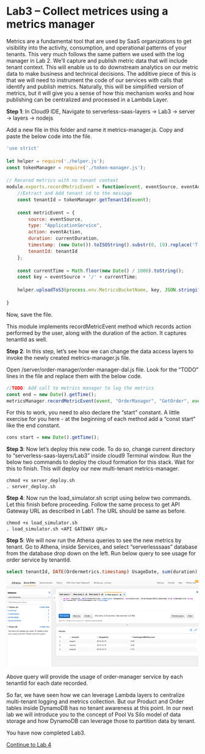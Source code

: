 # Lab3 – Collect metrices using a metrics manager

Metrics are a fundamental tool that are used by SaaS organizations to get visibility into the activity, consumption, and operational patterns of your tenants. This very much follows the same pattern we used with the log manager in Lab 2. We’ll capture and publish metric data that will include tenant context. This will enable us to do downstream analytics on our metric data to make business and technical decisions. The additive piece of this is that we will need to instrument the code of our services with calls that identify and publish metrics. Naturally, this will be simplified version of metrics, but it will give you a sense of how this mechanism works and how publishing can be centralized and processed in a Lambda Layer.

<b>Step 1</b>: In Cloud9 IDE, Navigate to serverless-saas-layers -> Lab3 -> server -> layers -> nodejs

Add a new file in this folder and name it metrics-manager.js. Copy and paste the below code into the file.

```javascript
'use strict'

let helper = require('./helper.js');
const tokenManager = require('./token-manager.js');

// Recored metrics with no tenant context
module.exports.recordMetricEvent = function(event, eventSource, eventAction, context, currentDuration) {
    //Extract and Add tenant id to the message
    const tenantId = tokenManager.getTenantId(event);
    
    const metricEvent = {
        source: eventSource,
        type: "ApplicationService",
        action: eventAction,
        duration: currentDuration,
        timestamp: (new Date()).toISOString().substr(0, 19).replace('T',' '),
        tenantId: tenantId
    };
    
    const currentTime = Math.floor(new Date() / 1000).toString();
    const key = eventSource + '/' + currentTime;

    helper.uploadToS3(process.env.MetricsBucketName, key, JSON.stringify(metricEvent));
        
}
```
Now, save the file.

This module implements recordMetricEvent method which records action performed by the user, along with the duration of the action. It captures tenantId as well. 

<b>Step 2</b>: In this step, let’s see how we can change the data access layers to invoke the newly created metrics-manager.js file.

Open /server/order-manager/order-manager-dal.js file. Look for the “TODO” lines in the file and replace them with the below code.

```javascript
//TODO: Add call to metrics manager to log the metrics
const end = new Date().getTime();
metricsManager.recordMetricEvent(event, "OrderManager", "GetOrder", event, end - start);
```
For this to work, you need to also declare the “start” constant. A little exercise for you here - at the beginning of each method add a “const start” like the end constant. 
```javascript
cons start = new Date().getTime();
```
<b>Step 3</b>: Now let’s deploy this new code. To do so, change current directory to “serverless-saas-layers/Lab3” inside cloud9 Terminal window. Run the below two commands to deploy the cloud formation for this stack. Wait for this to finish. This will deploy our new multi-tenant metrics-manager.
```
chmod +x server_deploy.sh
. server_deploy.sh
```
<b>Step 4</b>: Now run the load_simulator.sh script using below two commands. Let this finish before proceeding. Follow the same process to get API Gateway URL as described in Lab1. The URL should be same as before. 
```
chmod +x load_simulator.sh
. load_simulator.sh <API GATEWAY URL> 
```
<b>Step 5</b>: We will now run the Athena queries to see the new metrics by tenant. Go to Athena, inside Services, and select “serverlesssaas” database from the database drop down on the left. Run below query to see usage for order service by tenantId.
```sql
select tenantId, DATE(Ordermetrics.timestamp) UsageDate, sum(duration) TotalUsageinMilliSeconds from Ordermetrics group by tenantId, DATE(Ordermetrics.timestamp)
```
<p align="center"><kbd><img src="../Images/Lab3-AthenaResults.png" alt="Lab 3 - Athena Results"/></kbd></p>
Above query will provide the usage of order-manager service by each tenantId for each date recorded.

So far, we have seen how we can leverage Lambda layers to centralize multi-tenant logging and metrics collection. But our Product and Order tables inside DynamoDB has no tenant awareness at this point. In our next lab we will introduce you to the concept of Pool Vs Silo model of data storage and how DynamoDB can leverage those to partition data by tenant.

You have now completed Lab3. 

[Continue to Lab 4](../Lab4/README.md)


